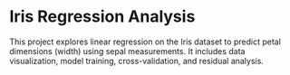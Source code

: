 # Iris Regression Analysis
This project explores linear regression on the Iris dataset to predict petal dimensions (width) using sepal measurements. It includes data visualization, model training, cross-validation, and residual analysis.
